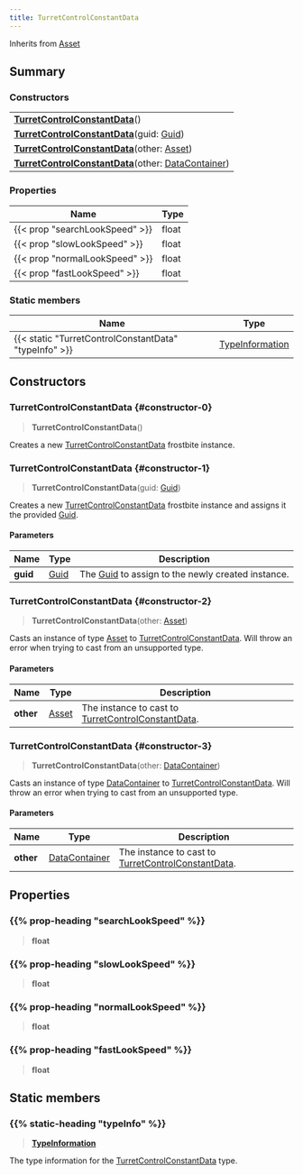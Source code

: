 ```yaml
---
title: TurretControlConstantData
---
```


Inherits from [Asset](/vext/ref/fb/asset)

## Summary

### Constructors

|  |
| --- |
| **[TurretControlConstantData](#constructor-0)**() |
| **[TurretControlConstantData](#constructor-1)**(guid: [Guid](/vext/ref/shared/type/guid)) |
| **[TurretControlConstantData](#constructor-2)**(other: [Asset](/vext/ref/fb/asset)) |
| **[TurretControlConstantData](#constructor-3)**(other: [DataContainer](/vext/ref/shared/type/datacontainer)) |

### Properties

| Name | Type |
| ---- | ---- |
| {{< prop "searchLookSpeed" >}} | float |
| {{< prop "slowLookSpeed" >}} | float |
| {{< prop "normalLookSpeed" >}} | float |
| {{< prop "fastLookSpeed" >}} | float |

### Static members

| Name | Type |
| ---- | ---- |
| {{< static "TurretControlConstantData" "typeInfo" >}} | [TypeInformation](/vext/ref/shared/type/typeinformation) |

## Constructors

### TurretControlConstantData {#constructor-0}

> **TurretControlConstantData**()

Creates a new [TurretControlConstantData](/vext/ref/fb/turretcontrolconstantdata) frostbite instance.

### TurretControlConstantData {#constructor-1}

> **TurretControlConstantData**(guid: [Guid](/vext/ref/shared/type/guid))

Creates a new [TurretControlConstantData](/vext/ref/fb/turretcontrolconstantdata) frostbite instance and assigns it the provided [Guid](/vext/ref/shared/type/guid).

#### Parameters

| Name | Type | Description |
| ---- | ---- | ----------- |
| **guid** | [Guid](/vext/ref/shared/type/guid) | The [Guid](/vext/ref/shared/type/guid) to assign to the newly created instance. |

### TurretControlConstantData {#constructor-2}

> **TurretControlConstantData**(other: [Asset](/vext/ref/fb/asset))

Casts an instance of type [Asset](/vext/ref/fb/asset) to [TurretControlConstantData](/vext/ref/fb/turretcontrolconstantdata). Will throw an error when trying to cast from an unsupported type.

#### Parameters

| Name | Type | Description |
| ---- | ---- | ----------- |
| **other** | [Asset](/vext/ref/fb/asset) | The instance to cast to [TurretControlConstantData](/vext/ref/fb/turretcontrolconstantdata). |

### TurretControlConstantData {#constructor-3}

> **TurretControlConstantData**(other: [DataContainer](/vext/ref/shared/type/datacontainer))

Casts an instance of type [DataContainer](/vext/ref/shared/type/datacontainer) to [TurretControlConstantData](/vext/ref/fb/turretcontrolconstantdata). Will throw an error when trying to cast from an unsupported type.

#### Parameters

| Name | Type | Description |
| ---- | ---- | ----------- |
| **other** | [DataContainer](/vext/ref/shared/type/datacontainer) | The instance to cast to [TurretControlConstantData](/vext/ref/fb/turretcontrolconstantdata). |

## Properties

### {{% prop-heading "searchLookSpeed" %}}

> **float**

### {{% prop-heading "slowLookSpeed" %}}

> **float**

### {{% prop-heading "normalLookSpeed" %}}

> **float**

### {{% prop-heading "fastLookSpeed" %}}

> **float**

## Static members

### {{% static-heading "typeInfo" %}}

> **[TypeInformation](/vext/ref/shared/type/typeinformation)**

The type information for the [TurretControlConstantData](/vext/ref/fb/turretcontrolconstantdata) type.


